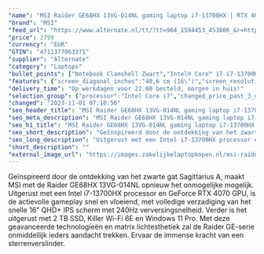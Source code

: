 ```yaml
---
"name": "MSI Raider GE68HX 13VG-014NL gaming laptop i7-13700HX | RTX 4070 | 32 GB | 2 TB SSD"
"brand": "MSI"
"feed_url": "https://www.alternate.nl/tt/?tt=904_1594453_453806_&r=https%3A%2F%2Fwww.alternate.nl%2Fhtml%2Fproduct%2F1891851%3Futm_source%3Dtradetracker%26utm_medium%3Dcpc%26utm_campaign%3Dtradetracker_Gaminglaptop%26utm_term%3DPL6MZNK5"
"price": 2799
"currency": "EUR"
"GTIN": "4711377063371"
"supplier": "Alternate"
"category": "Laptops"
"bullet_points": ["Notebook Clamshell Zwart","Intel® Core™ i7 i7-13700HX","40,6 cm (16\") Quad HD+ 2560 x 1600 Pixels 16:10","32 GB DDR5-SDRAM 5600 MHz 2 x 16 GB","2 TB SSD","NVIDIA GeForce RTX 4070 8 GB Intel® UHD Graphics","Wi-Fi 6E (802.11ax) Ethernet LAN Bluetooth 5.3","99 Wh 280 W","Windows 11 Pro"]
"features": {"screen_diagonal_inches":"40,6 cm (16\")","screen_resolution":"2560 x 1600 Pixels","processor_family":"Intel® Core™ i7","memory_size":"32 GB","memory_type":"DDR5-SDRAM","total_storage_space":"2 TB","graphics_card":"NVIDIA GeForce RTX 4070","graphics_memory_size":"8 GB","operating_system":"Windows 11 Pro","battery_capacity":"99 Wh","width":"357 mm","depth":"284 mm","height":"22,2 mm","weight":"2,7 kg","purpose_laptop":"Gaming"}
"delivery_time": "Op werkdagen voor 22.00 besteld, morgen in huis!"
"selection_group": {"processor":"Intel Core i7","changed_price_past_3_days":false,"product_family":"Gaming"}
"changed": "2023-11-01 07:10:56"
"seo_header_title": "MSI Raider GE68HX 13VG-014NL gaming laptop i7-13700HX | RTX 4070 | 32 GB | 2 TB SSD"
"seo_meta_description": "MSI Raider GE68HX 13VG-014NL gaming laptop i7-13700HX | RTX 4070 | 32 GB | 2 TB SSD"
"seo_h1_title": "MSI Raider GE68HX 13VG-014NL gaming laptop i7-13700HX | RTX 4070 | 32 GB | 2 TB SSD"
"seo_short_description": "Geïnspireerd door de ontdekking van het zwarte gat Sagittarius A, maakt MSI met de Raider GE68HX 13VG-014NL opnieuw het onmogelijke mogelijk."
"seo_long_description": "Uitgerust met een Intel i7-13700HX processor en GeForce RTX 4070 GPU, is de actievolle gameplay snel en vloeiend, met volledige verzadiging van het snelle 16\" QHD+ IPS scherm met 240Hz verversingsnelheid. Verder is het uitgerust met 2 TB SSD, Killer Wi-Fi 6E en Windows 11 Pro. Met deze geavanceerde technologieën en matrix lichtesthetiek zal de Raider GE-serie onmiddellijk ieders aandacht trekken. Ervaar de immense kracht van een sterrenverslinder."
"short_description": ""
"external_image_url": "https://images.zakelijkelaptopkopen.nl/msi-raider-ge68hx-13vg-014nl-gaming-laptop-i7-13700hx-rtx-4070-32-gb-2-tb-ssd.webp"
---
```


Geïnspireerd door de ontdekking van het zwarte gat Sagittarius A, maakt MSI met de Raider GE68HX 13VG-014NL opnieuw het onmogelijke mogelijk. Uitgerust met een Intel i7-13700HX processor en GeForce RTX 4070 GPU, is de actievolle gameplay snel en vloeiend, met volledige verzadiging van het snelle 16" QHD+ IPS scherm met 240Hz verversingsnelheid. Verder is het uitgerust met 2 TB SSD, Killer Wi-Fi 6E en Windows 11 Pro. Met deze geavanceerde technologieën en matrix lichtesthetiek zal de Raider GE-serie onmiddellijk ieders aandacht trekken. Ervaar de immense kracht van een sterrenverslinder.